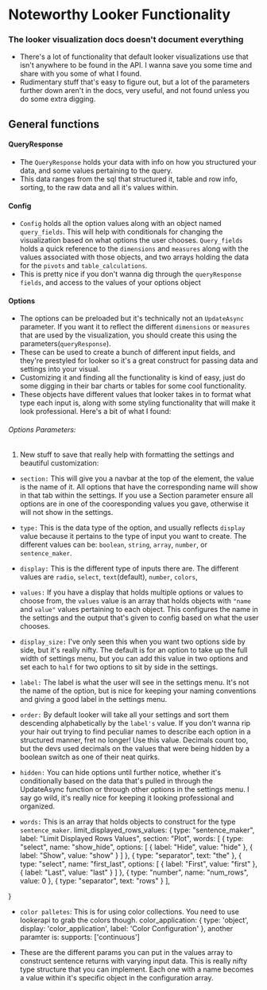 # Noteworthy Looker Functionality 

### The looker visualization docs doesn't document everything
- There's a lot of functionality that default looker visualizations use that isn't anywhere to be found in the API. I wanna save you some time and share with you some of what I found. 
- Rudimentary stuff that's easy to figure out, but a lot of the parameters further down aren't in the docs, very useful, and not found unless you do some extra digging.


## General functions
#### QueryResponse
- The `QueryResponse` holds your data with info on how you structured your data, and some values pertaining to the query. 
- This data ranges from the sql that structured it, table and row info, sorting, to the raw data and all it's values within.


#### Config
- `Config` holds all the option values along with an object named `query_fields`. This will help with conditionals for changing the visualization based on what options the user chooses. `Query_fields` holds a quick reference to the `dimensions` and `measures` along with the values associated with those objects, and two arrays holding the data for the `pivots` and `table_calculations`.
- This is pretty nice if you don't wanna dig through the `queryResponse` `fields`, and access to the values of your options object


#### Options
- The options can be preloaded but it's technically not an `UpdateAsync` parameter. If you want it to reflect the different `dimensions` or `measures` that are used by the visualization, you should create this using the parameters(`queryResponse`). 
- These can be used to create a bunch of different input fields, and they're prestyled for looker so it's a great construct for passing data and settings into your visual.
- Customizing it and finding all the functionality is kind of easy, just do some digging in their bar charts or tables for some cool functionality. 
- These objects have different values that looker takes in to format what type each input is, along with some styling functionality that will make it look professional. Here's a bit of what I found:


###### Options Parameters:
1. New stuff to save that really help with formatting the settings and beautiful customization:

- `section:` This will give you a navbar at the top of the element, the value is the name of it. All options that have the corresponding name will show in that tab within the settings. If you use a Section parameter ensure all options are in one of the cooresponding values you gave, otherwise it will not show in the settings.

- `type:` This is the data type of the option, and usually reflects `display` value because it pertains to the type of input you want to create. The different values can be: `boolean`, `string`, `array`, `number`, or `sentence_maker`. 

- `display:` This is the different type of inputs there are. The different values are `radio`, `select`, `text`(default), `number`, `colors`,

- `values:` If you have a display that holds multiple options or values to choose from, the `values` value is an array that holds objects with `"name` and `value"` values pertaining to each object. This configures the name in the settings and the output that's given to config based on what the user chooses. 

- `display_size:` I've only seen this when you want two options side by side, but it's really nifty. The default is for an option to take up the full width of settings menu, but you can add this value in two options and set each to `half` for two options to sit by side in the settings.

- `label:` The label is what the user will see in the settings menu. It's not the name of the option, but is nice for keeping your naming conventions and giving a good label in the settings menu.

- `order:` By default looker will take all your settings and sort them descending alphabetically by the `label's` value. If you don't wanna rip your hair out trying to find peculiar names to describe each option in a structured manner, fret no longer! Use this value. Decimals count too, but the devs used decimals on the values that were being hidden by a boolean switch as one of their neat quirks. 

- `hidden:` You can hide options until further notice, whether it's conditionally based on the data that's pulled in through the UpdateAsync function or through other options in the settings menu. I say go wild, it's really nice for keeping it looking professional and organized.

- `words:` This is an array that holds objects to construct for the type `sentence_maker`. 
limit_displayed_rows_values: {
    type: "sentence_maker",
    label: "Limit Displayed Rows Values",
    section: "Plot",
    words: [
        {
            type: "select",
            name: "show_hide",
            options: [
                { label: "Hide", value: "hide" },
                { label: "Show", value: "show" }
            ]
        },
        { type: "separator", text: "the" },
        {
            type: "select",
            name: "first_last",
            options: [
                { label: "First", value: "first" },
                { label: "Last", value: "last" }
            ]
        },
        { type: "number", name: "num_rows", value: 0 },
        { type: "separator", text: "rows" }
    ],
    
}

- `color palletes`: This is for using color collections. You need to use lookerapi to grab the colors though.
 color_application: {
    type: 'object',
    display: 'color_application',
    label: 'Color Configuration'
},
another paramter is: supports: ['continuous']



- These are the different params you can put in the values array to construct sentence returns with varying input data. This is really nifty type structure that you can implement. Each one with a name becomes a value within it's specific object in the configuration array.

